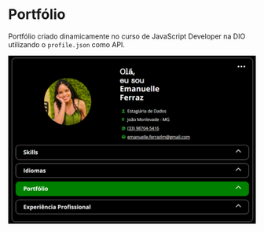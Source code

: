 # Portfólio
Portfólio criado dinamicamente no curso de JavaScript Developer na DIO utilizando o `profile.json` como API.

![Portfolio](/portfolio.png)
